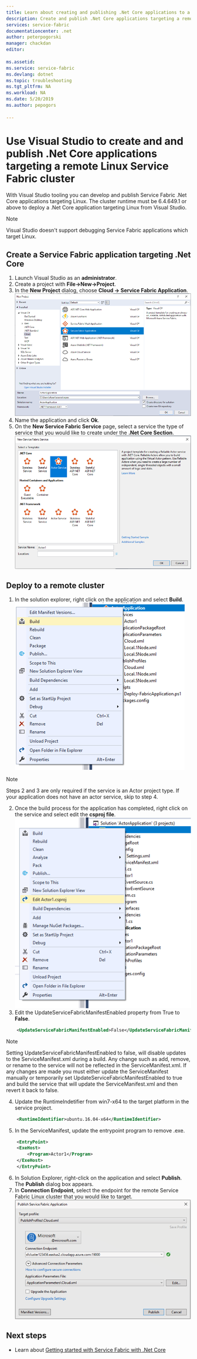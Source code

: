 ```yaml
---
title: Learn about creating and publishing .Net Core applications to a remote Linux cluster | Microsoft Docs
description: Create and publish .Net Core applications targeting a remote Linux cluster from Visual Studio
services: service-fabric
documentationcenter: .net
author: peterpogorski
manager: chackdan
editor: 

ms.assetid: 
ms.service: service-fabric
ms.devlang: dotnet
ms.topic: troubleshooting
ms.tgt_pltfrm: NA
ms.workload: NA
ms.date: 5/20/2019
ms.author: pepogors

---
```

# Use Visual Studio to create and and publish .Net Core applications targeting a remote Linux Service Fabric cluster
With Visual Studio tooling you can develop and publish Service Fabric .Net Core applications targeting Linux. The cluster runtime must be 6.4.649.1 or above to deploy a .Net Core application targeting Linux from Visual Studio.

> [!Note]
> Visual Studio doesn't support debugging Service Fabric applications which target Linux.
>

## Create a Service Fabric application targeting .Net Core
1. Launch Visual Studio as an **administrator**.
2. Create a project with **File->New->Project**.
3. In the **New Project** dialog, choose **Cloud -> Service Fabric Application**.
![create-application]
4. Name the application and click **Ok**.
5. On the **New Service Fabric Service** page, select a service the type of service that you would like to create under the **.Net Core Section**.
![create-service]

## Deploy to a remote cluster
1. In the solution explorer, right click on the application and select **Build**.
![build-application]

> [!Note]
> Steps 2 and 3 are only required if the service is an Actor project type. If your application does not have an actor service, skip to step 4. 
>

2. Once the build process for the application has completed, right click on the service and select edit the **csproj file**.
![edit-csproj]
3. Edit the UpdateServiceFabricManifestEnabled property from True to **False**.
```xml
    <UpdateServiceFabricManifestEnabled>False</UpdateServiceFabricManifestEnabled>
```

> [!Note]
> Setting UpdateServiceFabricManifestEnabled to false, will disable updates to the ServiceManifest.xml during a build. Any change such as add, remove, or rename to the service will not be reflected in the ServiceManifest.xml. If any changes are made you must either update the ServiceManifest manually or temporarily set UpdateServiceFabricManifestEnabled to true and build the service that will update the ServiceManifest.xml and then revert it back to false.
>

4. Update the RuntimeIndetifier from win7-x64 to the target platform in the service project.
```xml
    <RuntimeIdentifier>ubuntu.16.04-x64</RuntimeIdentifier>
```
5. In the ServiceManifest, update the entrypoint program to remove .exe. 
```xml
    <EntryPoint> 
    <ExeHost> 
        <Program>Actor1</Program> 
    </ExeHost> 
    </EntryPoint>
```
6. In Solution Explorer, right-click on the application and select **Publish**. The **Publish** dialog box appears.
7. In **Connection Endpoint**, select the endpoint for the remote Service Fabric Linux cluster that you would like to target.
![publish-application]

<!--Image references-->
[create-application]:./media/service-fabric-how-to-vs-remote-linux-cluster/create-application-remote-linux.png
[create-service]:./media/service-fabric-how-to-vs-remote-linux-cluster/create-service-remote-linux.png
[build-application]:./media/service-fabric-how-to-vs-remote-linux-cluster/build-application-remote-linux.png
[edit-csproj]:./media/service-fabric-how-to-vs-remote-linux-cluster/edit-csproj-remote-linux.png
[publish-application]:./media/service-fabric-how-to-vs-remote-linux-cluster/publish-remote-linux.png

## Next steps
* Learn about [Getting started with Service Fabric with .Net Core](https://azure.microsoft.com/resources/samples/service-fabric-dotnet-core-getting-started/)
